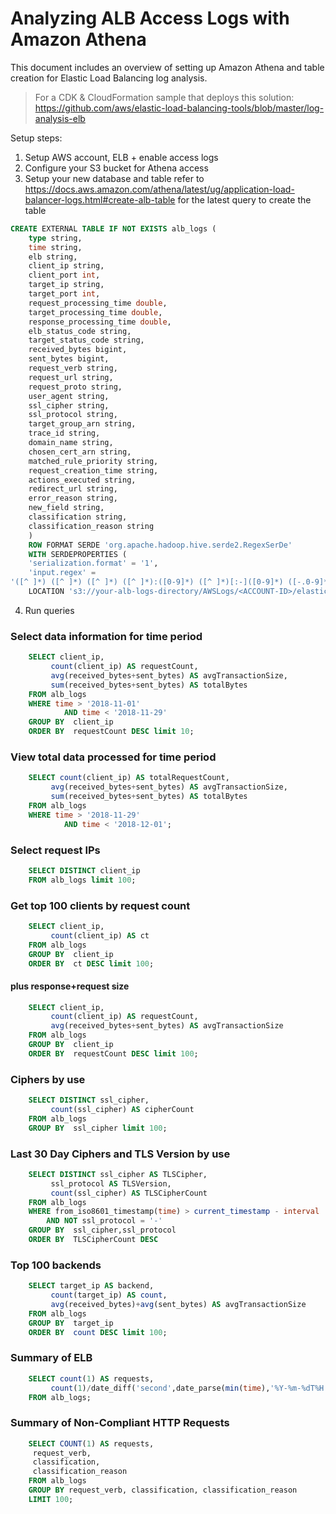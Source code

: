 # Analyzing ALB Access Logs with Amazon Athena
This document includes an overview of setting up Amazon Athena and table creation for Elastic Load Balancing log analysis.

> For a CDK & CloudFormation sample that deploys this solution: https://github.com/aws/elastic-load-balancing-tools/blob/master/log-analysis-elb

Setup steps:
1. Setup AWS account, ELB + enable access logs
2. Configure your S3 bucket for Athena access
3. Setup your new database and table refer to https://docs.aws.amazon.com/athena/latest/ug/application-load-balancer-logs.html#create-alb-table for the latest query to create the table
```sql
CREATE EXTERNAL TABLE IF NOT EXISTS alb_logs (
    type string,
    time string,
    elb string,
    client_ip string,
    client_port int,
    target_ip string,
    target_port int,
    request_processing_time double,
    target_processing_time double,
    response_processing_time double,
    elb_status_code string,
    target_status_code string,
    received_bytes bigint,
    sent_bytes bigint,
    request_verb string,
    request_url string,
    request_proto string,
    user_agent string,
    ssl_cipher string,
    ssl_protocol string,
    target_group_arn string,
    trace_id string,
    domain_name string,
    chosen_cert_arn string,
    matched_rule_priority string,
    request_creation_time string,
    actions_executed string,
    redirect_url string,
    error_reason string,
    new_field string,
    classification string,
    classification_reason string
    )
    ROW FORMAT SERDE 'org.apache.hadoop.hive.serde2.RegexSerDe'
    WITH SERDEPROPERTIES (
    'serialization.format' = '1',
    'input.regex' = 
'([^ ]*) ([^ ]*) ([^ ]*) ([^ ]*):([0-9]*) ([^ ]*)[:-]([0-9]*) ([-.0-9]*) ([-.0-9]*) ([-.0-9]*) (|[-0-9]*) (-|[-0-9]*) ([-0-9]*) ([-0-9]*) \"([^ ]*) ([^ ]*) (- |[^ ]*)\" \"([^\"]*)\" ([A-Z0-9-]+) ([A-Za-z0-9.-]*) ([^ ]*) \"([^\"]*)\" \"([^\"]*)\" \"([^\"]*)\" ([-.0-9]*) ([^ ]*) \"([^\"]*)\" \"([^\"]*)\"($| \"[^ ]*\")(.*)')
    LOCATION 's3://your-alb-logs-directory/AWSLogs/<ACCOUNT-ID>/elasticloadbalancing/region';
```
4. Run queries
### Select data information for time period
```sql
    SELECT client_ip,
         count(client_ip) AS requestCount,
         avg(received_bytes+sent_bytes) AS avgTransactionSize,
         sum(received_bytes+sent_bytes) AS totalBytes
    FROM alb_logs
    WHERE time > '2018-11-01'
            AND time < '2018-11-29'
    GROUP BY  client_ip
    ORDER BY  requestCount DESC limit 10;
```
### View total data processed for time period
```sql
    SELECT count(client_ip) AS totalRequestCount,
         avg(received_bytes+sent_bytes) AS avgTransactionSize,
         sum(received_bytes+sent_bytes) AS totalBytes
    FROM alb_logs
    WHERE time > '2018-11-29'
            AND time < '2018-12-01';
```
### Select request IPs
```sql
    SELECT DISTINCT client_ip
    FROM alb_logs limit 100;
```
### Get top 100 clients by request count
```sql
    SELECT client_ip,
         count(client_ip) AS ct
    FROM alb_logs
    GROUP BY  client_ip
    ORDER BY  ct DESC limit 100;
```
#### plus response+request size
```sql
    SELECT client_ip,
         count(client_ip) AS requestCount,
         avg(received_bytes+sent_bytes) AS avgTransactionSize
    FROM alb_logs
    GROUP BY  client_ip
    ORDER BY  requestCount DESC limit 100;
```
### Ciphers by use
```sql
    SELECT DISTINCT ssl_cipher,
         count(ssl_cipher) AS cipherCount
    FROM alb_logs
    GROUP BY  ssl_cipher limit 100;
```
### Last 30 Day Ciphers and TLS Version by use
```sql
    SELECT DISTINCT ssl_cipher AS TLSCipher,
         ssl_protocol AS TLSVersion,
         count(ssl_cipher) AS TLSCipherCount
    FROM alb_logs
    WHERE from_iso8601_timestamp(time) > current_timestamp - interval '30' day
        AND NOT ssl_protocol = '-'
    GROUP BY  ssl_cipher,ssl_protocol
    ORDER BY  TLSCipherCount DESC
```
### Top 100 backends
```sql
    SELECT target_ip AS backend,
         count(target_ip) AS count,
         avg(received_bytes)+avg(sent_bytes) AS avgTransactionSize
    FROM alb_logs
    GROUP BY  target_ip
    ORDER BY  count DESC limit 100;
```
### Summary of ELB
```sql
    SELECT count(1) AS requests,
         count(1)/date_diff('second',date_parse(min(time),'%Y-%m-%dT%H:%i:%s.%fZ'),date_parse(max(time),'%Y-%m-%dT%H:%i:%s.%fZ')) AS requestPerSecond,avg(received_bytes + sent_bytes) AS avg_requestSize_bytes, min(time) AS startTime, max(time) AS endTime
    FROM alb_logs;
```
### Summary of Non-Compliant HTTP Requests
```sql
    SELECT COUNT(1) AS requests,
     request_verb,
     classification,
     classification_reason
    FROM alb_logs
    GROUP BY request_verb, classification, classification_reason
    LIMIT 100;
```

